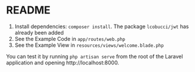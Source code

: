 # README

1. Install dependencies: `composer install`. The package `lcobucci/jwt` has already been added
2. See the Example Code in `app/routes/web.php`
3. See the Example View in `resources/views/welcome.blade.php`

You can test it by running `php artisan serve` from the root of the Laravel application and opening http://localhost:8000.